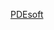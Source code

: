 [PDEsoft](https://pdesoft.org/talks/high-order-conservative-and-accurately-dissipative-numerical-integrators-via-finite-elements-in-time/)
